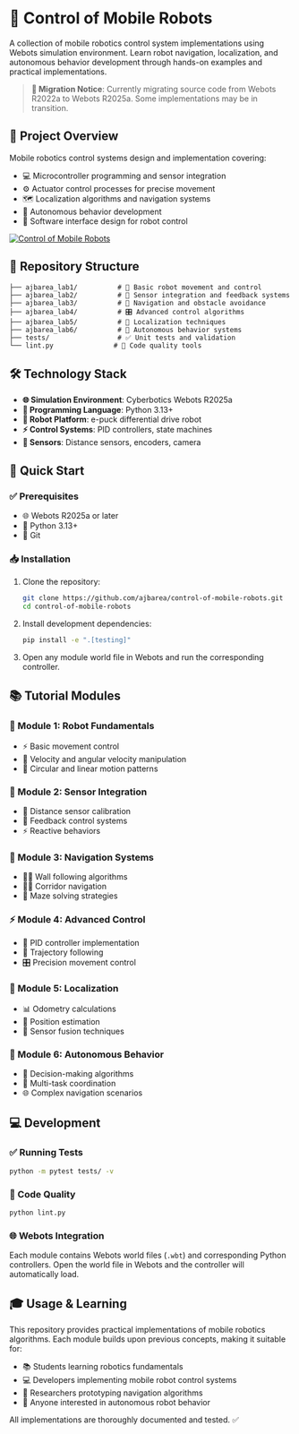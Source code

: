 # 🤖 Control of Mobile Robots

A collection of mobile robotics control system implementations using Webots simulation environment. Learn robot navigation, localization, and autonomous behavior development through hands-on examples and practical implementations.

> **📝 Migration Notice**: Currently migrating source code from Webots R2022a to Webots R2025a. Some implementations may be in transition.

## 🎯 Project Overview

Mobile robotics control systems design and implementation covering:

- 💻 Microcontroller programming and sensor integration
- ⚙️ Actuator control processes for precise movement
- 🗺️ Localization algorithms and navigation systems
- 🧠 Autonomous behavior development
- 🔧 Software interface design for robot control

[![Control of Mobile Robots](https://res.cloudinary.com/marcomontalbano/image/upload/v1671483418/video_to_markdown/images/youtube--MX-L8MLTDGI-c05b58ac6eb4c4700831b2b3070cd403.jpg)](https://www.youtube.com/watch?v=MX-L8MLTDGI&list=PLmQVFU1FBDddYV_4IRW1zfXH6CAKuZjIM&index=2 "Control of Mobile Robots")

## 📁 Repository Structure

```text
├── ajbarea_lab1/          # 🚀 Basic robot movement and control
├── ajbarea_lab2/          # 📡 Sensor integration and feedback systems
├── ajbarea_lab3/          # 🧭 Navigation and obstacle avoidance
├── ajbarea_lab4/          # 🎛️ Advanced control algorithms
├── ajbarea_lab5/          # 📍 Localization techniques
├── ajbarea_lab6/          # 🤖 Autonomous behavior systems
├── tests/                 # ✅ Unit tests and validation
└── lint.py               # 🧹 Code quality tools
```

## 🛠️ Technology Stack

- **🌐 Simulation Environment**: Cyberbotics Webots R2025a
- **🐍 Programming Language**: Python 3.13+
- **🤖 Robot Platform**: e-puck differential drive robot
- **⚡ Control Systems**: PID controllers, state machines
- **📡 Sensors**: Distance sensors, encoders, camera

## 🚀 Quick Start

### ✅ Prerequisites

- 🌐 Webots R2025a or later
- 🐍 Python 3.13+
- 🔧 Git

### 📥 Installation

1. Clone the repository:

   ```bash
   git clone https://github.com/ajbarea/control-of-mobile-robots.git
   cd control-of-mobile-robots
   ```

2. Install development dependencies:

   ```bash
   pip install -e ".[testing]"
   ```

3. Open any module world file in Webots and run the corresponding controller.

## 📚 Tutorial Modules

### 🚀 Module 1: Robot Fundamentals

- ⚡ Basic movement control
- 🔄 Velocity and angular velocity manipulation
- 📐 Circular and linear motion patterns

### 📡 Module 2: Sensor Integration

- 📏 Distance sensor calibration
- 🔄 Feedback control systems
- ⚡ Reactive behaviors

### 🧭 Module 3: Navigation Systems

- 🏃‍♂️ Wall following algorithms
- 🚶‍♂️ Corridor navigation
- 🧩 Maze solving strategies

### ⚡ Module 4: Advanced Control

- 🎯 PID controller implementation
- 📍 Trajectory following
- 🎛️ Precision movement control

### 📍 Module 5: Localization

- 📊 Odometry calculations
- 🎯 Position estimation
- 🔀 Sensor fusion techniques

### 🤖 Module 6: Autonomous Behavior

- 🧠 Decision-making algorithms
- 🔄 Multi-task coordination
- 🌐 Complex navigation scenarios

## 💻 Development

### ✅ Running Tests

```bash
python -m pytest tests/ -v
```

### 🧹 Code Quality

```bash
python lint.py
```

### 🌐 Webots Integration

Each module contains Webots world files (`.wbt`) and corresponding Python controllers. Open the world file in Webots and the controller will automatically load.

## 🎓 Usage & Learning

This repository provides practical implementations of mobile robotics algorithms. Each module builds upon previous concepts, making it suitable for:

- 📚 Students learning robotics fundamentals
- 💻 Developers implementing mobile robot control systems  
- 🔬 Researchers prototyping navigation algorithms
- 🤖 Anyone interested in autonomous robot behavior

All implementations are thoroughly documented and tested. ✅
